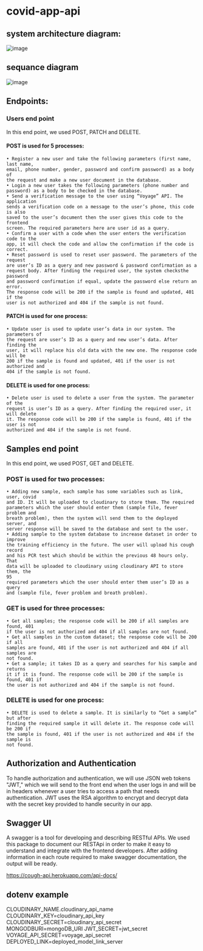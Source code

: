 # covid-app-api
## system architecture diagram:
![image](https://user-images.githubusercontent.com/47724276/174472337-b74bc05d-8c69-41c6-a511-c6c1429f30c4.png)

## sequance diagram

![image](https://user-images.githubusercontent.com/47724276/174472370-436275d7-9889-480c-b09f-01d34e02c441.png)

## Endpoints:
### Users end point
In this end point, we used POST, PATCH and DELETE.
   #### POST is used for 5 processes:
    • Register a new user and take the following parameters (first name, last name,
    email, phone number, gender, password and confirm password) as a body of
    the request and make a new user document in the database.
    • Login a new user takes the following parameters (phone number and
    password) as a body to be checked in the database.
    • Send a verification message to the user using “Voyage” API. The application
    sends a verification code on a message to the user’s phone, this code is also
    saved to the user’s document then the user gives this code to the frontend
    screen. The required parameters here are user id as a query.
    • Confirm a user with a code when the user enters the verification code to the
    app, it will check the code and allow the confirmation if the code is correct.
    • Reset password is used to reset user password. The parameters of the request
    are user’s ID as a query and new password & password confirmation as a
    request body. After finding the required user, the system checksthe password
    and password confirmation if equal, update the password else return an error.
    The response code will be 200 if the sample is found and updated, 401 if the
    user is not authorized and 404 if the sample is not found.
  #### PATCH is used for one process:
    • Update user is used to update user’s data in our system. The parameters of
    the request are user’s ID as a query and new user’s data. After finding the
    user, it will replace his old data with the new one. The response code will be
    200 if the sample is found and updated, 401 if the user is not authorized and
    404 if the sample is not found.
  #### DELETE is used for one process:
    • Delete user is used to delete a user from the system. The parameter of the
    request is user’s ID as a query. After finding the required user, it will delete
    it. The response code will be 200 if the sample is found, 401 if the user is not
    authorized and 404 if the sample is not found.
  ## Samples end point
  In this end point, we used POST, GET and DELETE.
  ### POST is used for two processes:
    • Adding new sample, each sample has some variables such as link, user, covid
    and ID. It will be uploaded to cloudinary to store them. The required
    parameters which the user should enter them (sample file, fever problem and
    breath problem), then the system will send them to the deployed server, and
    server response will be saved to the database and sent to the user.
    • Adding sample to the system database to increase dataset in order to improve
    the training efficiency in the future. The user will upload his cough record
    and his PCR test which should be within the previous 48 hours only. That
    data will be uploaded to cloudinary using cloudinary API to store them, the
    95
    required parameters which the user should enter them user’s ID as a query
    and (sample file, fever problem and breath problem).
  ### GET is used for three processes:
    • Get all samples; the response code will be 200 if all samples are found, 401
    if the user is not authorized and 404 if all samples are not found.
    • Get all samples in the custom dataset; the response code will be 200 if all
    samples are found, 401 if the user is not authorized and 404 if all samples are
    not found.
    • Get a sample; it takes ID as a query and searches for his sample and returns
    it if it is found. The response code will be 200 if the sample is found, 401 if
    the user is not authorized and 404 if the sample is not found.
  ### DELETE is used for one process:
    • DELETE is used to delete a sample. It is similarly to “Get a sample” but after
    finding the required sample it will delete it. The response code will be 200 if
    the sample is found, 401 if the user is not authorized and 404 if the sample is
    not found.
## Authorization and Authentication
  To handle authorization and authentication, we will use JSON web tokens
  "JWT," which we will send to the front end when the user logs in and will be in headers
  whenever a user tries to access a path that needs authentication. JWT uses the RSA
  algorithm to encrypt and decrypt data with the secret key provided to handle security
  in our app.
## Swagger UI
  A swagger is a tool for developing and describing RESTful APIs. We used this
  package to document our RESTApi in order to make it easy to understand and integrate
  with the frontend developers. After adding information in each route required to make
  swagger documentation, the output will be ready.
  
  https://cough-api.herokuapp.com/api-docs/

## dotenv example

CLOUDINARY_NAME.cloudinary_api_name
CLOUDINARY_KEY=cloudinary_api_key 
CLOUDINARY_SECRET=cloudinary_api_secret
MONGODBURI=mongoDB_URI 
JWT_SECRET=jwt_secret 
VOYAGE_API_SECRET=voyage_api_secret
DEPLOYED_LINK=deployed_model_link_server
 





